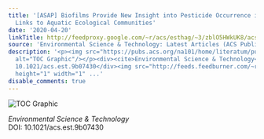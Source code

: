 ```yaml
---
title: '[ASAP] Biofilms Provide New Insight into Pesticide Occurrence in Streams and
  Links to Aquatic Ecological Communities'
date: '2020-04-20'
linkTitle: http://feedproxy.google.com/~r/acs/esthag/~3/zblO5HWkUK8/acs.est.9b07430
source: 'Environmental Science & Technology: Latest Articles (ACS Publications)'
description: '<p><img src="https://pubs.acs.org/na101/home/literatum/publisher/achs/journals/content/esthag/0/esthag.ahead-of-print/acs.est.9b07430/20200420/images/medium/es9b07430_0005.gif"
  alt="TOC Graphic"/></p><div><cite>Environmental Science & Technology</cite></div><div>DOI:
  10.1021/acs.est.9b07430</div><img src="http://feeds.feedburner.com/~r/acs/esthag/~4/zblO5HWkUK8"
  height="1" width="1" ...'
disable_comments: true
---
```

<p><img src="https://pubs.acs.org/na101/home/literatum/publisher/achs/journals/content/esthag/0/esthag.ahead-of-print/acs.est.9b07430/20200420/images/medium/es9b07430_0005.gif" alt="TOC Graphic"/></p><div><cite>Environmental Science & Technology</cite></div><div>DOI: 10.1021/acs.est.9b07430</div><img src="http://feeds.feedburner.com/~r/acs/esthag/~4/zblO5HWkUK8" height="1" width="1" ...
